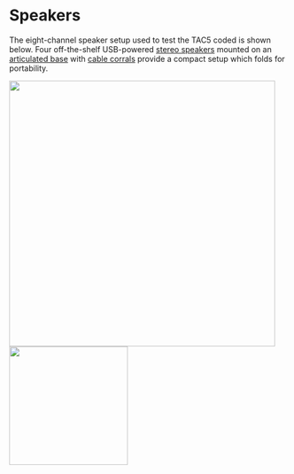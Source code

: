 # Speakers

The eight-channel speaker setup used to test the TAC5 coded is shown below.  Four off-the-shelf USB-powered [stereo speakers](https://www.amazon.com/dp/B07DDK3W5D) mounted on an [articulated base](speaker_mount_x4.pdf) with [cable corrals](speaker_cable_corral.stl) provide a compact setup which folds for portability.

<img src="images/speaker_setup.png" width="480" /> <img src="speakers_folded.png" width="214" />

